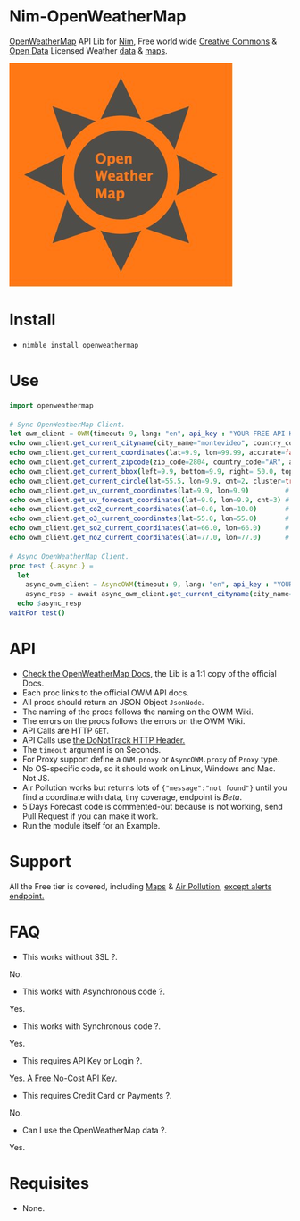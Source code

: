 # Nim-OpenWeatherMap

[OpenWeatherMap](https://openweathermap.org) API Lib for [Nim](https://nim-lang.org), Free world wide [Creative Commons](http://creativecommons.org/licenses/by-sa/4.0) & [Open Data](http://opendatacommons.org/licenses/odbl) Licensed Weather [data](https://openweathermap.org/city) & [maps](https://owm.io/beautiful_maps).

![OpenWeatherMap](https://raw.githubusercontent.com/juancarlospaco/nim-openweathermap/master/owm.jpg "OpenWeatherMap")


# Install

- `nimble install openweathermap`


# Use

```nim
import openweathermap

# Sync OpenWeatherMap Client.
let owm_client = OWM(timeout: 9, lang: "en", api_key : "YOUR FREE API KEY HERE")
echo owm_client.get_current_cityname(city_name="montevideo", country_code="UY", accurate=true, metric=false)
echo owm_client.get_current_coordinates(lat=9.9, lon=99.99, accurate=false, metric=false)
echo owm_client.get_current_zipcode(zip_code=2804, country_code="AR", accurate=true, metric=false)
echo owm_client.get_current_bbox(left=9.9, bottom=9.9, right= 50.0, top= 50.0, zoom=2, cluster=true, accurate=false, metric=true)
echo owm_client.get_current_circle(lat=55.5, lon=9.9, cnt=2, cluster=true, accurate=true, metric=true)
echo owm_client.get_uv_current_coordinates(lat=9.9, lon=9.9)         # UV Light.
echo owm_client.get_uv_forecast_coordinates(lat=9.9, lon=9.9, cnt=3) # UV Light.
echo owm_client.get_co2_current_coordinates(lat=0.0, lon=10.0)       # CO2 Air Pollution.
echo owm_client.get_o3_current_coordinates(lat=55.0, lon=55.0)       # O3  Air Pollution.
echo owm_client.get_so2_current_coordinates(lat=66.0, lon=66.0)      # SO3 Air Pollution.
echo owm_client.get_no2_current_coordinates(lat=77.0, lon=77.0)      # NO2 Air Pollution.

# Async OpenWeatherMap Client.
proc test {.async.} =
  let
    async_owm_client = AsyncOWM(timeout: 9, lang: "en", api_key : "YOUR FREE API KEY HERE")
    async_resp = await async_owm_client.get_current_cityname(city_name="montevideo", country_code="UY")
  echo $async_resp
waitFor test()
```


# API

- [Check the OpenWeatherMap Docs](https://openweathermap.org/api), the Lib is a 1:1 copy of the official Docs.
- Each proc links to the official OWM API docs.
- All procs should return an JSON Object `JsonNode`.
- The naming of the procs follows the naming on the OWM Wiki.
- The errors on the procs follows the errors on the OWM Wiki.
- API Calls are HTTP `GET`.
- API Calls use [the DoNotTrack HTTP Header.](https://en.wikipedia.org/wiki/Do_Not_Track)
- The `timeout` argument is on Seconds.
- For Proxy support define a `OWM.proxy` or `AsyncOWM.proxy` of `Proxy` type.
- No OS-specific code, so it should work on Linux, Windows and Mac. Not JS.
- Air Pollution works but returns lots of `{"message":"not found"}` until you find a coordinate with data, tiny coverage, endpoint is _Beta_.
- 5 Days Forecast code is commented-out because is not working, send Pull Request if you can make it work.
- Run the module itself for an Example.


# Support

All the Free tier is covered, including [Maps](https://openweathermap.org/api/weathermaps) & [Air Pollution](https://openweathermap.org/api/pollution/co), [except alerts endpoint.](https://openweathermap.org/triggers)


# FAQ

- This works without SSL ?.

No.

- This works with Asynchronous code ?.

Yes.

- This works with Synchronous code ?.

Yes.

- This requires API Key or Login ?.

[Yes. A Free No-Cost API Key.](http://home.openweathermap.org/users/sign_up)

- This requires Credit Card or Payments ?.

No.

- Can I use the OpenWeatherMap data ?.

Yes.


# Requisites

- None.
